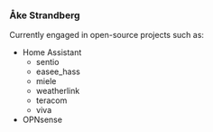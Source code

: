 ### Åke Strandberg

Currently engaged in open-source projects such as:
- Home Assistant
    - sentio
    - easee_hass
    - miele
    - weatherlink
    - teracom
    - viva
- OPNsense
